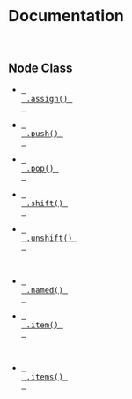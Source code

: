 
<br>

# Documentation

<br>

## Node Class

-   [<kbd> <br> .assign() <br> </kbd>][Assign]

-   [<kbd> <br> .push() <br> </kbd>][Push]

-   [<kbd> <br> .pop() <br> </kbd>][Pop]

-   [<kbd> <br> .shift() <br> </kbd>][Shift]

-   [<kbd> <br> .unshift() <br> </kbd>][Unshift]

    <br>

-   [<kbd> <br> .named() <br> </kbd>][Named]

-   [<kbd> <br> .item() <br> </kbd>][Item]

    <br>

-   [<kbd> <br> .items() <br> </kbd>][Items]

<br>


<!----------------------------------------------------------------------------->

[Unshift]: Node/Unshift.md
[Assign]: Node/Assign.md
[Shift]: Node/Shift.md
[Push]: Node/Push.md
[Pop]: Node/Pop.md

[Named]: Node/Named.md
[Item]: Node/Item.md

[Items]: Node/Items.md
